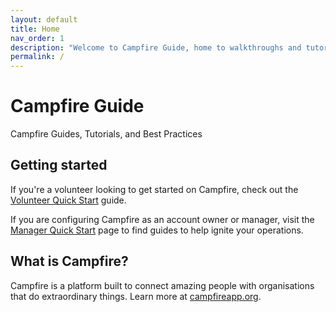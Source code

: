 ```yaml
---
layout: default
title: Home
nav_order: 1
description: "Welcome to Campfire Guide, home to walkthroughs and tutorials for the Campfire."
permalink: /
---
```


# Campfire Guide

Campfire Guides, Tutorials, and Best Practices

## Getting started

If you're a volunteer looking to get started on Campfire, check out the [Volunteer Quick Start](./volunteer-quick-start.md) guide.

If you are configuring Campfire as an account owner or manager, visit the [Manager Quick Start](./manager-quick-start.md) page to find guides to help ignite your operations.

## What is Campfire?

Campfire is a platform built to connect amazing people with organisations that do extraordinary things. Learn more at [campfireapp.org](https://campfireapp.org).
